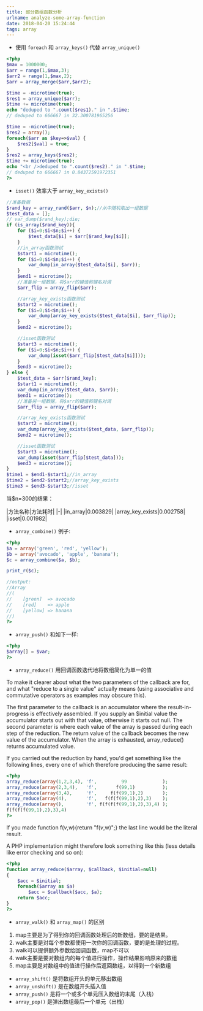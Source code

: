 ```yaml
---
title: 部分数组函数分析
urlname: analyze-some-array-function
date: 2018-04-20 15:24:44
tags: array
---
```


- 使用 `foreach` 和 `array_keys()` 代替 `array_unique()`
```php
<?php
$max = 1000000;
$arr = range(1,$max,3);
$arr2 = range(1,$max,2);
$arr = array_merge($arr,$arr2);

$time = -microtime(true);
$res1 = array_unique($arr);
$time += microtime(true);
echo "deduped to ".count($res1)." in ".$time;
// deduped to 666667 in 32.300781965256

$time = -microtime(true);
$res2 = array();
foreach($arr as $key=>$val) {   
    $res2[$val] = true;
}
$res2 = array_keys($res2);
$time += microtime(true);
echo "<br />deduped to ".count($res2)." in ".$time;
// deduped to 666667 in 0.84372591972351
?>
```
<!-- more -->
- `isset()` 效率大于 `array_key_exists()`
```php
//准备数据  
$rand_key = array_rand($arr, $n);//从中随机取出一组数据  
$test_data = [];  
// var_dump($rand_key);die;  
if (is_array($rand_key)){  
    for ($i=0;$i<$n;$i++) {  
        $test_data[$i] = $arr[$rand_key[$i]];  
    }  
    //in_array函数测试  
    $start1 = microtime();  
    for ($i=0;$i<$n;$i++) {  
        var_dump(in_array($test_data[$i], $arr));  
    }  
    $end1 = microtime();  
    //准备另一组数据，将$arr的键值和键名对调  
    $arr_flip = array_flip($arr);  

    //array_key_exists函数测试  
    $start2 = microtime();  
    for ($i=0;$i<$n;$i++) {  
        var_dump(array_key_exists($test_data[$i], $arr_flip));  
    }  
    $end2 = microtime();  

    //isset函数测试  
    $start3 = microtime();  
    for ($i=0;$i<$n;$i++) {  
        var_dump(isset($arr_flip[$test_data[$i]]));  
    }  
    $end3 = microtime();  
} else {  
    $test_data = $arr[$rand_key];  
    $start1 = microtime();  
    var_dump(in_array($test_data, $arr));  
    $end1 = microtime();  
    //准备另一组数据，将$arr的键值和键名对调  
    $arr_flip = array_flip($arr);  

    //array_key_exists函数测试  
    $start2 = microtime();  
    var_dump(array_key_exists($test_data, $arr_flip));  
    $end2 = microtime();  

    //isset函数测试  
    $start3 = microtime();  
    var_dump(isset($arr_flip[$test_data]));  
    $end3 = microtime();  
}  
$time1 = $end1-$start1;//in_array
$time2 = $end2-$start2;//array_key_exists  
$time3 = $end3-$start3;//isset  
```
当$n=300的结果：

|方法名称|方法耗时|
|-|
|in_array|0.003829|
|array_key_exists|0.002758|
|isset|0.001982|

- `array_combine()` 例子:
```php
<?php
$a = array('green', 'red', 'yellow');
$b = array('avocado', 'apple', 'banana');
$c = array_combine($a, $b);

print_r($c);

//output:
//Array
//(
//    [green]  => avocado
//    [red]    => apple
//    [yellow] => banana
//)
?>
```

- `array_push()` 和如下一样:
```php
<?php
$array[] = $var;
?>
```

- `array_reduce()` 用回调函数迭代地将数组简化为单一的值

To make it clearer about what the two parameters of the callback are for, and what "reduce to a single value" actually means (using associative and commutative operators as examples may obscure this).

The first parameter to the callback is an accumulator where the result-in-progress is effectively assembled. If you supply an $initial value the accumulator starts out with that value, otherwise it starts out null.
The second parameter is where each value of the array is passed during each step of the reduction.
The return value of the callback becomes the new value of the accumulator. When the array is exhausted, array_reduce() returns accumulated value.

If you carried out the reduction by hand, you'd get something like the following lines, every one of which therefore producing the same result:
```php
<?php
array_reduce(array(1,2,3,4), 'f',         99             );
array_reduce(array(2,3,4),   'f',       f(99,1)          );
array_reduce(array(3,4),     'f',     f(f(99,1),2)       );
array_reduce(array(4),       'f',   f(f(f(99,1),2),3)    );
array_reduce(array(),        'f', f(f(f(f(99,1),2),3),4) );
f(f(f(f(99,1),2),3),4)
?>
```
If you made function f($v,$w){return "f($v,$w)";} the last line would be the literal result.

A PHP implementation might therefore look something like this (less details like error checking and so on):
```php
<?php
function array_reduce($array, $callback, $initial=null)
{
    $acc = $initial;
    foreach($array as $a)
        $acc = $callback($acc, $a);
    return $acc;
}
?>
```

- `array_walk()` 和 `array_map()` 的区别

1. map主要是为了得到你的回调函数处理后的新数组，要的是结果。
2. walk主要是对每个参数都使用一次你的回调函数，要的是处理的过程。
3. walk可以提供额外参数给回调函数，map不可以
4. walk主要是要对数组内的每个值进行操作，操作结果影响原来的数组
5.  map主要是对数组中的值进行操作后返回数组，以得到一个新数组

- `array_shift()` 是将数组开头的单元移出数组 
- `array_unshift()` 是在数组开头插入值
- `array_push()` 是将一个或多个单元压入数组的末尾（入栈）
- `array_pop()` 是弹出数组最后一个单元（出栈）